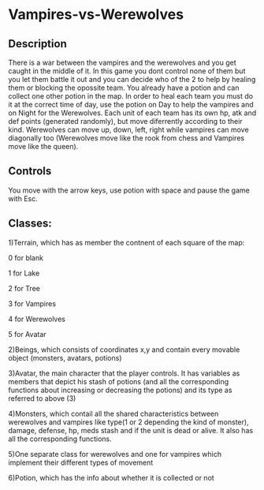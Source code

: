 # Vampires-vs-Werewolves
## Description
There is a war between the vampires and the werewolves and you get caught in the middle of it. In this game you dont control none of them but you let them battle it out and you can decide who of the 2 to help by healing them or blocking the opossite team.
You already have a potion and can collect one other potion in the map. In order to heal each team you must do it at the correct time of day, use the potion on Day to help the vampires and on Night for the Werewolves. Each unit of each team has its own hp, atk and def points (generated randomly), but move diferrently according to their kind. Werewolves can move up, down, left, right while vampires can move diagonally too (Werewolves move like the rook from chess and Vampires move like the queen).

## Controls
You move with the arrow keys, use potion with space and pause the game with Esc.

## Classes:

1)Terrain, which has as member the contnent of each square of the map:

0 for blank

1 for Lake

2 for Tree

3 for Vampires

4 for Werewolves

5 for Avatar

2)Beings, which consists of coordinates x,y and contain every movable object (monsters, avatars, potions)

3)Avatar, the main character that the player controls.  It has variables as members that depict his stash of potions (and all the corresponding functions about increasing or decreasing the potions) and its type as referred to above (3)

4)Monsters, which contail all the shared characteristics between werewolves and vampires like type(1 or 2 depending the kind of monster), damage, defense, hp, meds stash and if the unit is dead or alive. It also has all the corresponding functions.

5)One separate class for werewolves and one for vampires which implement their different types of movement

6)Potion, which has the info about whether it is collected or not
